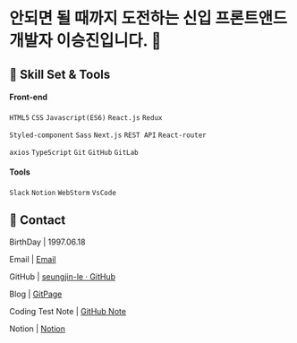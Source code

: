# 안되면 될 때까지 도전하는 신입 프론트앤드 개발자 이승진입니다. 👋

## :wrench: Skill Set & Tools

#### Front-end

`HTML5` `CSS`  `Javascript(ES6)`  `React.js`  `Redux`

`Styled-component`  `Sass`  `Next.js` `REST API` `React-router`

`axios` `TypeScript` `Git` `GitHub` `GitLab`

#### Tools

`Slack` `Notion`  `WebStorm`  `VsCode`

## :man: Contact

BirthDay  | 1997.06.18

Email |  [Email](mailto:dltmdwls154@gmail.com)

GitHub  | [seungjin-le · GitHub](https://github.com/seungjin-le)

Blog  | [GitPage](https://seungjin-le.github.io/)

Coding Test Note | [GitHub Note](https://github.com/seungjin-le/JsCodingTest)

Notion | [Notion](https://nasal-liver-b6b.notion.site/09696828711d488a99c30476205d0794)
